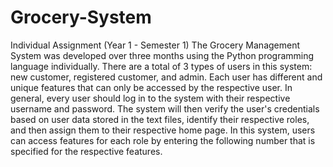 # Grocery-System
Individual Assignment (Year 1 - Semester 1)
The Grocery Management System was developed over three months using the Python programming language individually.
There are a total of 3 types of users in this system: new customer, registered customer, and admin. 
Each user has different and unique features that can only be accessed by the respective user.
In general, every user should log in to the system with their respective username and password.
The system will then verify the user's credentials based on user data stored in the text files, identify their respective roles, and then assign them to their respective home page.
In this system, users can access features for each role by entering the following number that is specified for the respective features.

